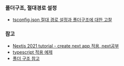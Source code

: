 
### 폴더구조, 절대경로 설정
- [tsconfig.json 절대 경로 설정과 폴더구조에 대한 고찰](https://haerang94.tistory.com/294)


### 참고

- [Nextjs 2021 tutorial - create next app 적용, next공부](https://www.youtube.com/watch?v=mTz0GXj8NN0&t=951s) 
- [typescript 적용 예제](https://github.com/vercel/next.js/tree/canary/examples/with-typescript)
- [폴더 구조 참고](https://www.robinwieruch.de/react-folder-structure)


